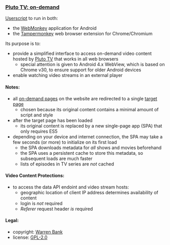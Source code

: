 ### [Pluto TV: on-demand](https://github.com/warren-bank/crx-Pluto-TV/tree/on-demand/webmonkey-userscript/es5)

[Userscript](https://github.com/warren-bank/crx-Pluto-TV/raw/on-demand/webmonkey-userscript/es5/webmonkey-userscript/Pluto-TV.user.js) to run in both:
* the [WebMonkey](https://github.com/warren-bank/Android-WebMonkey) application for Android
* the [Tampermonkey](https://chrome.google.com/webstore/detail/tampermonkey/dhdgffkkebhmkfjojejmpbldmpobfkfo) web browser extension for Chrome/Chromium

Its purpose is to:
* provide a simplified interface to access on-demand video content hosted by [Pluto TV](https://pluto.tv/on-demand) that works in all web browsers
  - special attention is given to Android 4.x WebView, which is based on Chrome v30, to ensure support for older Android devices
* enable watching video streams in an external player

#### Notes:

* all [on-demand pages](https://pluto.tv/on-demand) on the website are redirected to a single [target page](https://pluto.tv/careers#on-demand)
  - chosen because its original content contains a minimal amount of script and style
* after the target page has been loaded
  - its original content is replaced by a new single-page app (SPA) that only requires ES5
* depending on your device and internet connection, the SPA may take a few seconds (or more) to initialize on its first load
  - the SPA downloads metadata for _all_ shows and movies beforehand
  - the SPA uses a persistent cache to store this metadata, so subsequent loads are much faster
  - lists of episodes in TV series are _not_ cached

#### Video Content Protections:

* to access the data API endoint and video stream hosts:
  - geographic location of client IP address determines availability of content
  - login is _not_ required
  - _Referer_ request header _is_ required

#### Legal:

* copyright: [Warren Bank](https://github.com/warren-bank)
* license: [GPL-2.0](https://www.gnu.org/licenses/old-licenses/gpl-2.0.txt)
